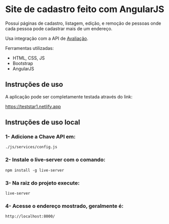 # Site de cadastro feito com AngularJS

Possui páginas de cadastro, listagem, edição, e remoção de pessoas onde cada pessoa pode cadastrar
mais de um endereço.

Usa integração com a API de [Avaliação](https://www.selida.com.br/avaliacaotecnica/index.html).

Ferramentas utilizadas:
- HTML, CSS, JS
- Bootstrap 
- AngularJS 

## Instruções de uso

A aplicação pode ser completamente testada através do link:

https://teststar1.netlify.app

## Instruções de uso local

### 1- Adicione a Chave API em:

    ./js/services/config.js

### 2- Instale o live-server com o comando:

    npm install -g live-server

### 3- Na raiz do projeto execute:

    live-server
   
### 4- Acesse o endereço mostrado, geralmente é:

    http://localhost:8000/


